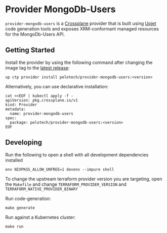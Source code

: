 # Provider MongoDb-Users

`provider-mongodb-users` is a [Crossplane](https://crossplane.io/) provider that
is built using [Upjet](https://github.com/crossplane/upjet) code
generation tools and exposes XRM-conformant managed resources for the
MongoDb-Users API.

## Getting Started

Install the provider by using the following command after changing the image tag
to the [latest release](https://marketplace.upbound.io/providers/pelotech/provider-mongodb-users):
```
up ctp provider install pelotech/provider-mongodb-users:<version>
```

Alternatively, you can use declarative installation:
```
cat <<EOF | kubectl apply -f -
apiVersion: pkg.crossplane.io/v1
kind: Provider
metadata:
  name: provider-mongodb-users
spec:
  package: pelotech/provider-mongodb-users:<version>
EOF
```

## Developing

Run the following to open a shell with all development dependencies installed

```shell
env NIXPKGS_ALLOW_UNFREE=1 devenv --impure shell
```

To change the upstream terraform provider version you are targeting, open the `Makefile` and change `TERRAFORM_PROVIDER_VERSION` and `TERRAFORM_NATIVE_PROVIDER_BINARY`

Run code-generation:

```console
make generate
```

Run against a Kubernetes cluster:

```console
make run
```
